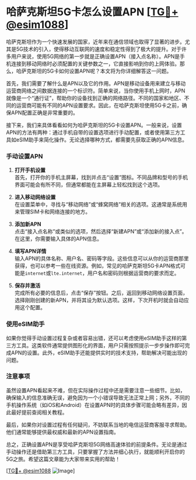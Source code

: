 # 哈萨克斯坦5G卡怎么设置APN [[TG💪+ @esim1088](https://t.me/s/esim1088)]

哈萨克斯坦作为一个快速发展的国家，近年来在通信领域也取得了显著的进步。尤其是5G技术的引入，使得移动互联网的速度和稳定性得到了极大的提升。对于许多用户来说，使用5G网络的第一步就是正确设置APN（接入点名称）。APN是手机连接到移动网络时必须配置的关键参数之一，它直接影响到你的上网体验。那么，哈萨克斯坦的5G卡如何设置APN呢？本文将为你详细解答这一问题。

首先，我们需要了解什么是APN以及它的作用。APN是移动设备用来建立与移动运营商网络之间数据连接的一个标识符。简单来说，当你使用手机上网时，APN就像是一个“通行证”，帮助你的设备找到正确的网络路径。不同的国家和地区、不同的运营商可能有不同的APN设置要求。因此，在哈萨克斯坦使用5G卡之前，确保APN配置正确是非常重要的。

接下来，我们来具体看看如何为哈萨克斯坦的5G卡设置APN。一般来说，设置APN的方法有两种：通过手机自带的设置选项进行手动配置，或者使用第三方工具如eSIM助手来简化操作。无论选择哪种方式，都需要先获取正确的APN信息。

### 手动设置APN

1. **打开手机设置**  
   首先，打开你的手机主屏幕，找到并点击“设置”图标。不同品牌和型号的手机界面可能会有所不同，但通常都能在主屏幕上轻松找到这个选项。

2. **进入移动网络设置**  
   在设置菜单中，寻找与“移动网络”或“蜂窝网络”相关的选项。这通常是系统用来管理SIM卡和网络连接的地方。

3. **添加新APN**  
   点击“接入点名称”或类似的选项，然后选择“新建APN”或“添加新的接入点”。在这里，你需要输入具体的APN信息。

4. **填写APN详情**  
   输入APN的具体名称、用户名、密码等字段。这些信息可以从你的运营商那里获得，也可以参考一些在线资源。例如，常见的哈萨克斯坦5G卡APN格式可能是`internet`或`lte.internet`，用户名和密码则根据运营商的要求而定。

5. **保存并激活**  
   完成所有必要的信息后，点击“保存”按钮。之后，返回到移动网络设置页面，选择刚刚创建的新APN，并将其设为默认选项。这样，下次开机时就会自动应用这个配置。

### 使用eSIM助手

如果你觉得手动设置过程复杂或者容易出错，还可以考虑使用eSIM助手这样的第三方工具。这类软件通常提供图形化的界面，用户只需按照提示一步步操作即可完成APN的设置。此外，eSIM助手还能提供实时的技术支持，帮助解决可能出现的问题。

### 注意事项

虽然设置APN看起来不难，但在实际操作过程中还是需要注意一些细节。比如，确保输入的信息准确无误，避免因为一个小错误导致无法正常上网；另外，不同的手机操作系统（如iOS和Android）在设置APN时的具体步骤可能会略有差异，因此最好提前查阅相关教程。

最后，如果你对设置过程有任何疑问，不妨联系当地的电信运营商客服寻求帮助。他们通常能够提供最权威和最新的APN设置指南。

总之，正确设置APN是享受哈萨克斯坦5G网络高速体验的前提条件。无论是通过手动操作还是借助第三方工具，只要掌握了方法并细心执行，就能顺利开启你的5G之旅。希望这篇文章能为大家带来实用的帮助！ 

[[TG💪+ @esim1088](https://t.me/s/esim1088) ![Image](https://i.postimg.cc/4NQfJmqS/Snipaste-2025-05-13-00-14-12.png)]